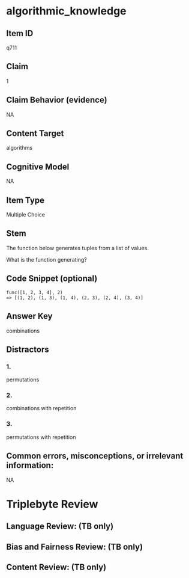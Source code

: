 # algorithmic_knowledge

## Item ID
q711

## Claim
1

## Claim Behavior (evidence)
NA

## Content Target
algorithms

## Cognitive Model
NA

## Item Type
Multiple Choice

## Stem
The function below generates tuples from a list of values.

What is the function generating?

## Code Snippet (optional)
```plain
func([1, 2, 3, 4], 2)
=> [(1, 2), (1, 3), (1, 4), (2, 3), (2, 4), (3, 4)]
```

## Answer Key
combinations

## Distractors

### 1.
permutations

### 2.
combinations with repetition

### 3.
permutations with repetition

## Common errors, misconceptions, or irrelevant information:
NA

# Triplebyte Review


## Language Review: (TB only)


## Bias and Fairness Review: (TB only)


## Content Review: (TB only)

